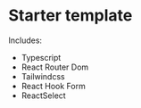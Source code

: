 # Starter template

Includes:

- Typescript
- React Router Dom
- Tailwindcss
- React Hook Form
- ReactSelect
